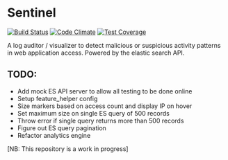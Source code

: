 Sentinel
========
[![Build Status](https://travis-ci.org/foxjerem/sentinel.svg?branch=master)](https://travis-ci.org/foxjerem/sentinel)
[![Code Climate](https://codeclimate.com/github/foxjerem/sentinel/badges/gpa.svg)](https://codeclimate.com/github/foxjerem/sentinel)
[![Test Coverage](https://codeclimate.com/github/foxjerem/sentinel/badges/coverage.svg)](https://codeclimate.com/github/foxjerem/sentinel)

A log auditor / visualizer to detect malicious or suspicious activity patterns in web application access. Powered by the elastic search API.

## TODO:
* Add mock ES API server to allow all testing to be done online
* Setup feature_helper config
* Size markers based on access count and display IP on hover
* Set maximum size on single ES query of 500 records
* Throw error if single query returns more than 500 records
* Figure out ES query pagination
* Refactor analytics engine

[NB: This repository is a work in progress]